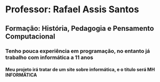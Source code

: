 # Professor: Rafael Assis Santos

## Formação: História, Pedagogia e Pensamento Computacional

### Tenho pouca experiência em programação, no entanto já trabalho com informática a 11 anos

#### Meu projeto irá tratar de um site sobre informática, e o titulo será  MH INFORMÁTICA
